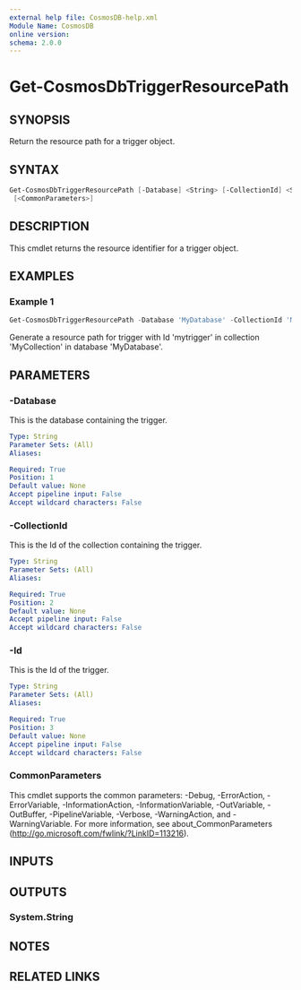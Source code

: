 ```yaml
---
external help file: CosmosDB-help.xml
Module Name: CosmosDB
online version:
schema: 2.0.0
---
```


# Get-CosmosDbTriggerResourcePath

## SYNOPSIS

Return the resource path for a trigger object.

## SYNTAX

```powershell
Get-CosmosDbTriggerResourcePath [-Database] <String> [-CollectionId] <String> [-Id] <String>
 [<CommonParameters>]
```

## DESCRIPTION

This cmdlet returns the resource identifier for a
trigger object.

## EXAMPLES

### Example 1

```powershell
Get-CosmosDbTriggerResourcePath -Database 'MyDatabase' -CollectionId 'MyCollection' -Id 'sp_batch'
```

Generate a resource path for trigger with Id 'mytrigger'
in collection 'MyCollection' in database 'MyDatabase'.

## PARAMETERS

### -Database

This is the database containing the trigger.

```yaml
Type: String
Parameter Sets: (All)
Aliases:

Required: True
Position: 1
Default value: None
Accept pipeline input: False
Accept wildcard characters: False
```

### -CollectionId

This is the Id of the collection containing the trigger.

```yaml
Type: String
Parameter Sets: (All)
Aliases:

Required: True
Position: 2
Default value: None
Accept pipeline input: False
Accept wildcard characters: False
```

### -Id

This is the Id of the trigger.

```yaml
Type: String
Parameter Sets: (All)
Aliases:

Required: True
Position: 3
Default value: None
Accept pipeline input: False
Accept wildcard characters: False
```

### CommonParameters

This cmdlet supports the common parameters: -Debug, -ErrorAction, -ErrorVariable, -InformationAction, -InformationVariable, -OutVariable, -OutBuffer, -PipelineVariable, -Verbose, -WarningAction, and -WarningVariable.
For more information, see about_CommonParameters (http://go.microsoft.com/fwlink/?LinkID=113216).

## INPUTS

## OUTPUTS

### System.String

## NOTES

## RELATED LINKS
